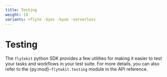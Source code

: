 ```yaml
---
title: Testing
weight: 19
variants: +flyte -byoc -byok -serverless
---
```


# Testing

The `flytekit` python SDK provides a few utilities for making it easier to test
your tasks and workflows in your test suite. For more details, you can also refer
to the {py:mod}`~flytekit.testing` module in the API reference.

<!-- TODO: how to add a reference to a flytekit module? I need that to replace the py:mod use above -->
